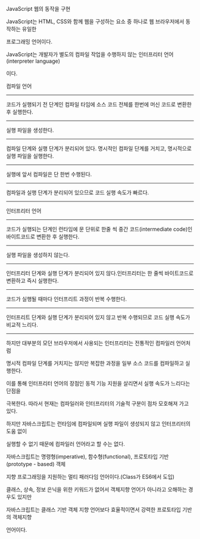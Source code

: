 JavaScript 웹의 동작을 구현

JavaScript는 HTML, CSS와 함께 웹을 구성하는 요소 중 하나로 웹 브라우저에서 동작하는 유일한

프로그래밍 언어이다.

JavaScript는 개발자가 별도의 컴파일 작업을 수행하지 않는 인터프리터 언어(interpreter language)

이다.

컴파일 언어

---

코드가 실행되기 전 단계인 컴파일 타임에 소스 코드 전체를 한번에 머신 코드로 변환한 후 실행한다.

---

실행 파일을 생성한다.

---

컴파일 단계와 실행 단계가 분리되어 있다. 명시적인 컴파일 단계를 거치고, 명시적으로 실행 파일을 실행한다.

---

실행에 앞서 컴파일은 단 한번 수행된다.

---

컴파일과 실행 단계가 분리되어 있으므로 코드 실행 속도가 빠르다.

---

인터프리터 언어

---

코드가 실행되는 단계인 런타임에 문 단위로 한줄 씩 중간 코드(intermediate code)인 바이트코드로 변환한 후 실행한다.

---

실행 파일을 생성하지 않는다.

---

인터프리터 단계와 실행 단계가 분리되어 있지 않다.인터프리터는 한 줄씩 바이트코드로 변환하고 즉시 실행한다.

---

코드가 실행될 때마다 인터프리트 과정이 반복 수행한다.

---

인터프리트 단계와 실행 단계가 분리되어 있지 않고 반복 수행되므로 코드 실행 속도가 비교적 느리다.

---

하지만 대부분의 모던 브라우저에서 사용되는 인터프리터는 전통적인 컴파일러 언어처럼 

명시적 컴파일 단계를 거치지는 않지만 복잡한 과정을 일부 소스 코드를 컴파일하고 실행한다.

이를 통해 인터프리터 언어의 장점인 동적 기능 지원을 살리면서 실행 속도가 느리다는 단점을

극복한다. 따라서 현재는 컴파일러와 인터프리터의 기술적 구분이 점차 모호해져 가고 있다.

하지만 자바스크립트는 런타임에 컴파일되며 실행 파일이 생성되지 않고 인터프리터의 도움 없이

실행할 수 없기 때문에 컴파일러 언어라고 할 수는 없다.

자바스크립트는 명령형(imperative), 함수형(functional), 프로토타입 기반(prototype - based) 객체

지향 프로그래밍을 지원하는 멀티 패러다임 언어이다.(Class가 ES6에서 도입)

클래스, 상속, 정보 은닉을 위한 키워드가 없어서 객체지향 언어가 아니라고 오해하는 경우도 있지만

자바스크립트는 클래스 기반 객체 지향 언어보다 효율적이면서 강력한 프로토타입 기반의 객체지향 

언어이다.